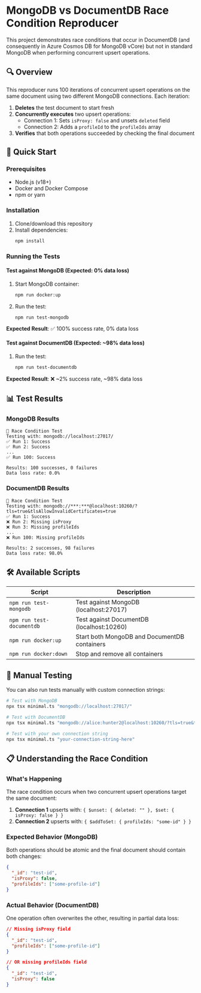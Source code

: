 # MongoDB vs DocumentDB Race Condition Reproducer

This project demonstrates race conditions that occur in DocumentDB (and consequently in Azure Cosmos DB for MongoDB vCore) but not in standard MongoDB when performing concurrent upsert operations.

## 🔍 Overview

This reproducer runs 100 iterations of concurrent upsert operations on the same document using two different MongoDB connections. Each iteration:

1. **Deletes** the test document to start fresh
2. **Concurrently executes** two upsert operations:
   - Connection 1: Sets `isProxy: false` and unsets `deleted` field
   - Connection 2: Adds a `profileId` to the `profileIds` array
3. **Verifies** that both operations succeeded by checking the final document

## 🚀 Quick Start

### Prerequisites

- Node.js (v18+)
- Docker and Docker Compose
- npm or yarn

### Installation

1. Clone/download this repository
2. Install dependencies:
   ```bash
   npm install
   ```

### Running the Tests

#### Test against MongoDB (Expected: 0% data loss)

1. Start MongoDB container:
   ```bash
   npm run docker:up
   ```

2. Run the test:
   ```bash
   npm run test-mongodb
   ```

**Expected Result**: ✅ 100% success rate, 0% data loss

#### Test against DocumentDB (Expected: ~98% data loss)

1. Run the test:
   ```bash
   npm run test-documentdb
   ```

**Expected Result**: ❌ ~2% success rate, ~98% data loss

## 📊 Test Results

### MongoDB Results
```
🧪 Race Condition Test
Testing with: mongodb://localhost:27017/
✅ Run 1: Success
✅ Run 2: Success
...
✅ Run 100: Success

Results: 100 successes, 0 failures
Data loss rate: 0.0%
```

### DocumentDB Results
```
🧪 Race Condition Test
Testing with: mongodb://***:***@localhost:10260/?tls=true&tlsAllowInvalidCertificates=true
✅ Run 1: Success
❌ Run 2: Missing isProxy 
❌ Run 3: Missing profileIds
...
❌ Run 100: Missing profileIds

Results: 2 successes, 98 failures
Data loss rate: 98.0%
```

## 🛠 Available Scripts

| Script | Description |
|--------|-------------|
| `npm run test-mongodb` | Test against MongoDB (localhost:27017) |
| `npm run test-documentdb` | Test against DocumentDB (localhost:10260) |
| `npm run docker:up` | Start both MongoDB and DocumentDB containers |
| `npm run docker:down` | Stop and remove all containers |

## 🔧 Manual Testing

You can also run tests manually with custom connection strings:

```bash
# Test with MongoDB
npx tsx minimal.ts "mongodb://localhost:27017/"

# Test with DocumentDB  
npx tsx minimal.ts "mongodb://alice:hunter2@localhost:10260/?tls=true&tlsAllowInvalidCertificates=true"

# Test with your own connection string
npx tsx minimal.ts "your-connection-string-here"
```

## 📋 Understanding the Race Condition

### What's Happening

The race condition occurs when two concurrent upsert operations target the same document:

1. **Connection 1** upserts with: `{ $unset: { deleted: "" }, $set: { isProxy: false } }`
2. **Connection 2** upserts with: `{ $addToSet: { profileIds: "some-id" } }`

### Expected Behavior (MongoDB)
Both operations should be atomic and the final document should contain both changes:
```json
{
  "_id": "test-id",
  "isProxy": false,
  "profileIds": ["some-profile-id"]
}
```

### Actual Behavior (DocumentDB)
One operation often overwrites the other, resulting in partial data loss:
```json
// Missing isProxy field
{
  "_id": "test-id", 
  "profileIds": ["some-profile-id"]
}

// OR missing profileIds field
{
  "_id": "test-id",
  "isProxy": false
}
```